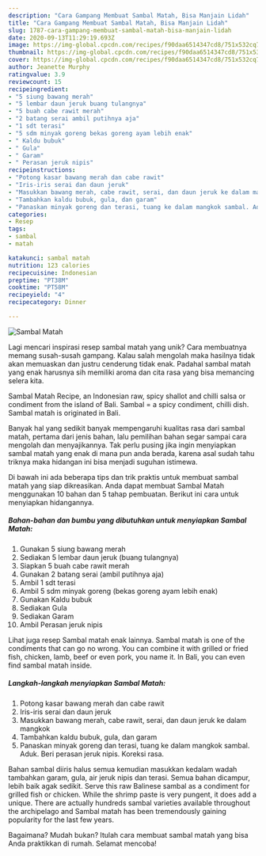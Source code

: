 ```yaml
---
description: "Cara Gampang Membuat Sambal Matah, Bisa Manjain Lidah"
title: "Cara Gampang Membuat Sambal Matah, Bisa Manjain Lidah"
slug: 1787-cara-gampang-membuat-sambal-matah-bisa-manjain-lidah
date: 2020-09-13T11:29:19.693Z
image: https://img-global.cpcdn.com/recipes/f90daa6514347cd8/751x532cq70/sambal-matah-foto-resep-utama.jpg
thumbnail: https://img-global.cpcdn.com/recipes/f90daa6514347cd8/751x532cq70/sambal-matah-foto-resep-utama.jpg
cover: https://img-global.cpcdn.com/recipes/f90daa6514347cd8/751x532cq70/sambal-matah-foto-resep-utama.jpg
author: Jeanette Murphy
ratingvalue: 3.9
reviewcount: 15
recipeingredient:
- "5 siung bawang merah"
- "5 lembar daun jeruk buang tulangnya"
- "5 buah cabe rawit merah"
- "2 batang serai ambil putihnya aja"
- "1 sdt terasi"
- "5 sdm minyak goreng bekas goreng ayam lebih enak"
- " Kaldu bubuk"
- " Gula"
- " Garam"
- " Perasan jeruk nipis"
recipeinstructions:
- "Potong kasar bawang merah dan cabe rawit"
- "Iris-iris serai dan daun jeruk"
- "Masukkan bawang merah, cabe rawit, serai, dan daun jeruk ke dalam mangkok"
- "Tambahkan kaldu bubuk, gula, dan garam"
- "Panaskan minyak goreng dan terasi, tuang ke dalam mangkok sambal. Aduk. Beri perasan jeruk nipis. Koreksi rasa."
categories:
- Resep
tags:
- sambal
- matah

katakunci: sambal matah 
nutrition: 123 calories
recipecuisine: Indonesian
preptime: "PT38M"
cooktime: "PT58M"
recipeyield: "4"
recipecategory: Dinner

---
```



![Sambal Matah](https://img-global.cpcdn.com/recipes/f90daa6514347cd8/751x532cq70/sambal-matah-foto-resep-utama.jpg)

Lagi mencari inspirasi resep sambal matah yang unik? Cara membuatnya memang susah-susah gampang. Kalau salah mengolah maka hasilnya tidak akan memuaskan dan justru cenderung tidak enak. Padahal sambal matah yang enak harusnya sih memiliki aroma dan cita rasa yang bisa memancing selera kita.

Sambal Matah Recipe, an Indonesian raw, spicy shallot and chilli salsa or condiment from the island of Bali. Sambal = a spicy condiment, chilli dish. Sambal matah is originated in Bali.

Banyak hal yang sedikit banyak mempengaruhi kualitas rasa dari sambal matah, pertama dari jenis bahan, lalu pemilihan bahan segar sampai cara mengolah dan menyajikannya. Tak perlu pusing jika ingin menyiapkan sambal matah yang enak di mana pun anda berada, karena asal sudah tahu triknya maka hidangan ini bisa menjadi suguhan istimewa.


Di bawah ini ada beberapa tips dan trik praktis untuk membuat sambal matah yang siap dikreasikan. Anda dapat membuat Sambal Matah menggunakan 10 bahan dan 5 tahap pembuatan. Berikut ini cara untuk menyiapkan hidangannya.

<!--inarticleads1-->

##### Bahan-bahan dan bumbu yang dibutuhkan untuk menyiapkan Sambal Matah:

1. Gunakan 5 siung bawang merah
1. Sediakan 5 lembar daun jeruk (buang tulangnya)
1. Siapkan 5 buah cabe rawit merah
1. Gunakan 2 batang serai (ambil putihnya aja)
1. Ambil 1 sdt terasi
1. Ambil 5 sdm minyak goreng (bekas goreng ayam lebih enak)
1. Gunakan  Kaldu bubuk
1. Sediakan  Gula
1. Sediakan  Garam
1. Ambil  Perasan jeruk nipis


Lihat juga resep Sambal matah enak lainnya. Sambal matah is one of the condiments that can go no wrong. You can combine it with grilled or fried fish, chicken, lamb, beef or even pork, you name it. In Bali, you can even find sambal matah inside. 

<!--inarticleads2-->

##### Langkah-langkah menyiapkan Sambal Matah:

1. Potong kasar bawang merah dan cabe rawit
1. Iris-iris serai dan daun jeruk
1. Masukkan bawang merah, cabe rawit, serai, dan daun jeruk ke dalam mangkok
1. Tambahkan kaldu bubuk, gula, dan garam
1. Panaskan minyak goreng dan terasi, tuang ke dalam mangkok sambal. Aduk. Beri perasan jeruk nipis. Koreksi rasa.


Bahan sambal diiris halus semua kemudian masukkan kedalam wadah tambahkan garam, gula, air jeruk nipis dan terasi. Semua bahan dicampur, lebih baik agak sedikit. Serve this raw Balinese sambal as a condiment for grilled fish or chicken. While the shrimp paste is very pungent, it does add a unique. There are actually hundreds sambal varieties available throughout the archipelago and Sambal matah has been tremendously gaining popularity for the last few years. 

Bagaimana? Mudah bukan? Itulah cara membuat sambal matah yang bisa Anda praktikkan di rumah. Selamat mencoba!
